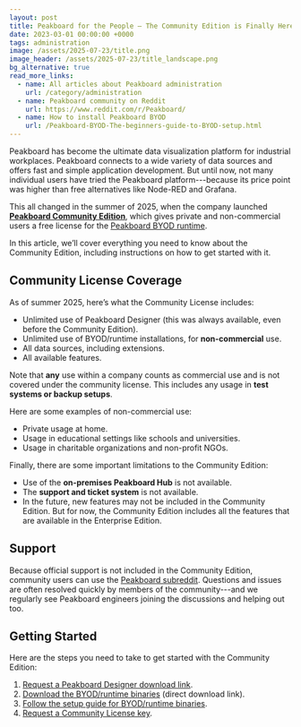 ```yaml
---
layout: post
title: Peakboard for the People — The Community Edition is Finally Here
date: 2023-03-01 00:00:00 +0000
tags: administration
image: /assets/2025-07-23/title.png
image_header: /assets/2025-07-23/title_landscape.png
bg_alternative: true
read_more_links:
  - name: All articles about Peakboard administration
    url: /category/administration
  - name: Peakboard community on Reddit
    url: https://www.reddit.com/r/Peakboard/
  - name: How to install Peakboard BYOD
    url: /Peakboard-BYOD-The-beginners-guide-to-BYOD-setup.html
---
```

Peakboard has become the ultimate data visualization platform for industrial workplaces. Peakboard connects to a wide variety of data sources and offers fast and simple application development. But until now, not many individual users have tried the Peakboard platform---because its price point was higher than free alternatives like Node-RED and Grafana.

This all changed in the summer of 2025, when the company launched [**Peakboard Community Edition**](https://www.peakboard.com/en/community-edition), which gives private and non-commercial users a free license for the [Peakboard BYOD runtime](https://www.peakboard.com/en/product/peakboard-byod).

In this article, we’ll cover everything you need to know about the Community Edition, including instructions on how to get started with it.


## Community License Coverage

As of summer 2025, here’s what the Community License includes:

- Unlimited use of Peakboard Designer (this was always available, even before the Community Edition).
- Unlimited use of BYOD/runtime installations, for **non-commercial** use.
- All data sources, including extensions.
- All available features.

Note that **any** use within a company counts as commercial use and is not covered under the community license. This includes any usage in **test systems or backup setups**.

Here are some examples of non-commercial use:
* Private usage at home.
* Usage in educational settings like schools and universities.
* Usage in charitable organizations and non-profit NGOs.

Finally, there are some important limitations to the Community Edition:
- Use of the **on-premises Peakboard Hub** is not available.
- The **support and ticket system** is not available.
- In the future, new features may not be included in the Community Edition. But for now, the Community Edition includes all the features that are available in the Enterprise Edition.


## Support

Because official support is not included in the Community Edition, community users can use the [Peakboard subreddit](https://www.reddit.com/r/Peakboard/). Questions and issues are often resolved quickly by members of the community---and we regularly see Peakboard engineers joining the discussions and helping out too.


## Getting Started

Here are the steps you need to take to get started with the Community Edition:
1. [Request a Peakboard Designer download link](https://www.peakboard.com/en/product/peakboard-designer#download).
1. [Download the BYOD/runtime binaries](https://peakboard.com/download/Peakboard/master/PeakboardRuntimeSetupUI.exe) (direct download link).
1. [Follow the setup guide for BYOD/runtime binaries](https://how-to-dismantle-a-peakboard-box.com/Peakboard-BYOD-The-beginners-guide-to-BYOD-setup.html).
1. [Request a Community License key](https://www.peakboard.com/en/community-edition#communityedition).
